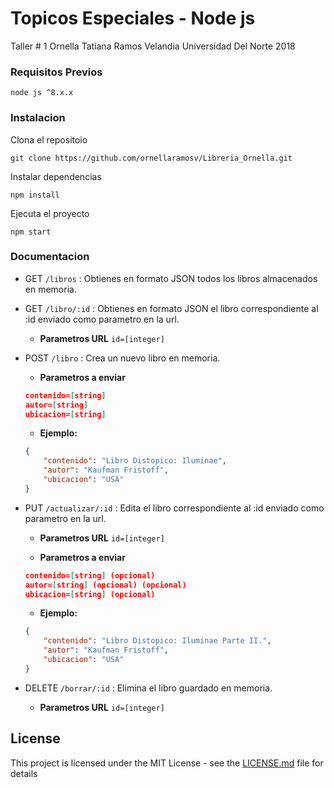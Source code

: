 # Topicos Especiales - Node js

Taller # 1
Ornella Tatiana Ramos Velandia
Universidad Del Norte
2018

### Requisitos Previos

```
node js ^8.x.x
```

### Instalacion

Clona el repositoio

```
git clone https://github.com/ornellaramosv/Libreria_Ornella.git
```

Instalar dependencias

```
npm install
```

Ejecuta el proyecto

```
npm start
```

### Documentacion

* GET `/libros` : Obtienes en formato JSON todos los libros almacenados en memoria.

* GET `/libro/:id` : Obtienes en formato JSON el libro correspondiente al :id enviado como parametro en la url.
	* **Parametros URL**
	`id=[integer]`

* POST `/libro` : Crea un nuevo libro en memoria.
	* **Parametros a enviar**
	```json
	contenido=[string]
	autor=[string]
	ubicacion=[string]
	```

	* **Ejemplo:**
	```json
	{
		"contenido": "Libro Distopico: Iluminae",
		"autor": "Kaufman Fristoff",
		"ubicacion": "USA"
	}
	 ```

* PUT `/actualizar/:id` : Edita el libro correspondiente al :id enviado como parametro en la url.
	* **Parametros URL**
	`id=[integer]`

	* **Parametros a enviar**
	```json
	contenido=[string] (opcional)
	autor=[string] (opcional) (opcional)
	ubicacion=[string] (opcional)
	```

	* **Ejemplo:**
	```json
	{
		"contenido": "Libro Distopico: Iluminae Parte II.",
		"autor": "Kaufman Fristoff",
		"ubicacion": "USA"
	}
	 ```

* DELETE `/borrar/:id` : Elimina el libro guardado en memoria.
	* **Parametros URL**
	`id=[integer]`

## License

This project is licensed under the MIT License - see the [LICENSE.md](LICENSE.md) file for details
